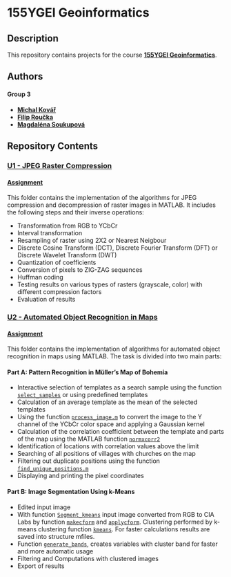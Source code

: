 # 155YGEI Geoinformatics

## Description
This repository contains projects for the course **[155YGEI Geoinformatics](https://geo.fsv.cvut.cz/gwiki/155YGEI_Geoinformatika)**.

## Authors
#### Group 3
- **[Michal Kovář](https://github.com/kovarmi9)**
- **[Filip Roučka](https://github.com/fifi1ous)**
- **[Magdaléna Soukupová](https://github.com/soukupovam)**

## Repository Contents

### [U1 - JPEG Raster Compression](https://github.com/kovarmi9/YGEI_sk3/tree/main/U1)
#### [Assignment](https://github.com/k155cvut/ygei/blob/main/cviceni/geoinf_cv1.pdf)
This folder contains the implementation of the algorithms for JPEG compression and decompression of raster images in MATLAB. It includes the following steps and their inverse operations:
- Transformation from RGB to YCbCr
- Interval transformation
- Resampling of raster using 2X2 or Nearest Neigbour 
- Discrete Cosine Transform (DCT), Discrete Fourier Transform (DFT) or Discrete Wavelet Transform (DWT)
- Quantization of coefficients
- Conversion of pixels to ZIG-ZAG sequences
- Huffman coding
- Testing results on various types of rasters (grayscale, color) with different compression factors
- Evaluation of results

### [U2 - Automated Object Recognition in Maps](https://github.com/kovarmi9/YGEI_sk3/tree/main/U2)
#### [Assignment](https://maps.fsv.cvut.cz/~cajthaml/ygei/YGEI_cv3.pdf)
This folder contains the implementation of algorithms for automated object recognition in maps using MATLAB. The task is divided into two main parts:
#### Part A: Pattern Recognition in Müller’s Map of Bohemia
  - Interactive selection of templates as a search sample using the function [`select_samples`](https://github.com/kovarmi9/YGEI_sk3/tree/main/U2/A/select_sample.m) or using predefined templates
  - Calculation of an average template as the mean of the selected templates
  - Using the function [`process_image.m`](https://github.com/kovarmi9/YGEI_sk3/tree/main/U2/A/process_image.m) to convert the image to the Y channel of the YCbCr color space and applying a Gaussian kernel
  - Calculation of the correlation coefficient between the template and parts of the map using the MATLAB function [`normxcorr2`](https://www.mathworks.com/help/images/ref/normxcorr2.html)
  - Identification of locations with correlation values above the limit
  - Searching of all positions of villages with churches on the map
  - Filtering out duplicate positions using the function [`find_unique_positions.m`](https://github.com/kovarmi9/YGEI_sk3/tree/main/U2/A/find_unique_positions.m)
  - Displaying and printing the pixel coordinates

#### Part B: Image Segmentation Using k-Means
  - Edited input image
  - With function [`Segment_kmeans`](https://github.com/kovarmi9/YGEI_sk3/blob/main/U2/B/Segment_kmeans.m) input image converted from RGB to CIA Labs by function [`makecform`](https://www.mathworks.com/help/images/ref/makecform.html) and [`applycform`](https://www.mathworks.com/help/images/ref/applycform.html). Clustering performed by k-means clustering function [`kmeans`](https://github.com/kovarmi9/YGEI_sk3/blob/main/U2/B/Segment_kmeans.m). For faster calculations results are saved into structure mfiles.
  - Function [`generate_bands`](https://github.com/kovarmi9/YGEI_sk3/blob/main/U2/B/generate_bands.m), creates variables with cluster band for faster and more automatic usage
  - Filtering and Computations with clustered images
  - Export of results
